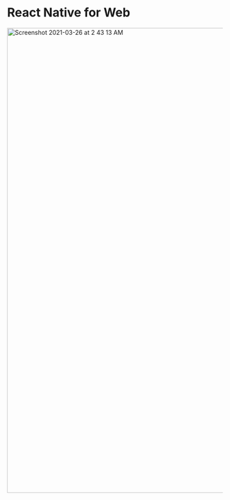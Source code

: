 # React Native for Web

<img width="1086" alt="Screenshot 2021-03-26 at 2 43 13 AM" src="https://user-images.githubusercontent.com/16000668/112544482-0ff5fc00-8ddd-11eb-9606-02cd4afc0556.png">



